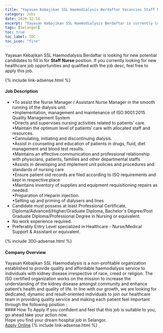```yaml
---
title: "Yayasan Kebajikan SSL Haemodialysis Berdaftar Vacancies Staff Nurse" 
category: Jobs 
date: 2020-12-14 
excerpt: "Yayasan Kebajikan SSL Haemodialysis Berdaftar is currently looking for suitable person to fill in the Staff Nurse which positioned at Selangor" 
tags: [Selangor] 
toc: true 
toc_label: TOC 
toc_icon: "fire" 
--- 
```


<p>Yayasan Kebajikan SSL Haemodialysis Berdaftar is looking for new potential candidates to fill in for <b>Staff Nurse</b> position. If you currently looking for new healthcare job opportunities and qualified with the job desc, feel free to apply this job.
</p>{% include link-adsense.html %} 
<div><div><div><h4>Job Description</h4></div></div><div><div><span><div><ul><li><div>&#8226;To assist the Nurse Manager / Assistant Nurse Manager in the smooth running of the dialysis unit.<br>&#8226;Implementation, management and maintenance of ISO 9001:2015 Quality Management System<br>&#8226;Directs and supervises nursing activities related to patients&#8217; care.<br>&#8226;Maintain the optimum level of patients&#8217; care with allocated staff and resources.<br>&#8226;Cannulating, initiating and discontinuing dialysis.<br>&#8226;Assist in counseling and education of patients in drugs, fluid, diet management and blood test results.<br>&#8226;Maintains an effective communication and professional relationship with physicians, patients, families and other departmental staffs<br>&#8226;Assists in developing and implement unit policies and procedures and standards of nursing care<br>&#8226;Ensure patient old records are filed according to ISO requirements and kept in respective place<br>&#8226;Maintains inventory of supplies and equipment requisitioning repairs as needed.<br>&#8226;Preparation of Heparin injection.<br>&#8226;Setting up and priming of dialysers and lines</div></li><li>Candidate must possess at least Professional Certificate, Diploma/Advanced/Higher/Graduate Diploma, Bachelor's Degree/Post Graduate Diploma/Professional Degree in Nursing or equivalent.</li><li>No work experience required.</li><li>Preferably Entry Level specialized in Healthcare - Nurse/Medical Support &amp; Assistant or equivalent.</li></ul></div></span></div></div></div> 
{% include 300-adsense.html %} 
<div><div><div><h4>Company Overview</h4></div></div><div><div><span><div><div>
<div>Yayasan Kebajikan SSL Haemodialysis is a non-profitable organization established to provide quality and affordable haemodialysis service to individuals with kidney disease irrespective of race, creed or religion. The ISO certified organization works on the mission to increase the understanding of the kidney disease amongst community and enhance patient&#8217;s health and quality of life. In line with our growth, we are looking for dedicated, dynamic and result-oriented individuals to join our healthcare team in providing quality service and making each patient feel important through the following position :&#160;</div>
</div></div></span></div></div></div> 
#### How To Apply 
If you confident and feel that this job is suitable to you, go ahead take your action now. <br/> 
Hope you find your dream hospital job in Selangor. <br/> 
<a href="https://www.jobstreet.com.my/en/job/staff-nurse-4443407?jobId=jobstreet-my-job-4443407&sectionRank=14&token=0~3c823f7f-9511-4aac-a670-438e490fece2&fr=SRP%20View%20In%20New%20Ta" class="btn btn--warning" target="_blank" rel="nofollow noopenner">Apply Online</a> 
{% include link-adsense.html %} 